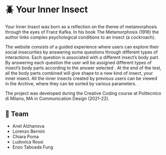 # :beetle: Your Inner Insect
Your Inner Insect was born as a reflection on the theme of metamorphosis through the eyes of Franz Kafka. In his book The Metamorphosis (1916) the author links complex psychological conditions to an insect (a cockroach). 

The website consists of a guided experience where users can explore their social insecurities by answering some questions through different types of interactions. Each question is associated with a different insect’s body part. 
By answering each question the user will be assigned different types of insect’s body parts according to the answer selected . At the end of the test, all the body parts combined will give shape to a new kind of insect, your inner insect.
All the inner insects created by previous users can be viewed in the Archive, where they can be sorted by various parameters.

The project was developed during the Creative Coding course at Politecnico di Milano, MA in Communication Design (2021-22).

## :busts_in_silhouette: Team
- Anel Alzhanova
- Lorenzo Bernini
- Chiara Poma
- Ludovica Rossi
- Enzo Taboada Fung
